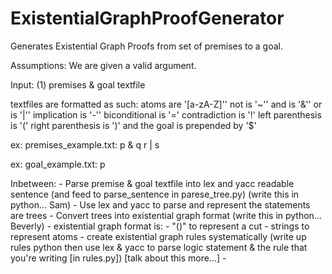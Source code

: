 # ExistentialGraphProofGenerator
Generates Existential Graph Proofs from set of premises to a goal.

Assumptions: We are given a valid argument.

Input: (1) premises & goal textfile

  textfiles are formatted as such:
      atoms are '[a-zA-Z]''
      not is '~''
      and is '&''
      or is '|''
      implication is '-''
      biconditional is '='
      contradiction is '!'
      left parenthesis is '('
      right parenthesis is ')'
      and the goal is prepended by '$'

  ex: premises_example.txt:
          p & q
          r | s

  ex: goal_example.txt:
          p

Inbetween: - Parse premise & goal textfile into lex and yacc readable sentence (and feed to parse_sentence in parese_tree.py) (write this in python... Sam)
           - Use lex and yacc to parse and represent the statements are trees
           - Convert trees into existential graph format (write this in python... Beverly)
                  - existential graph format is:
                          - "()" to represent a cut
                          - strings to represent atoms
           - create existential graph rules systematically (write up rules python then use lex & yacc to parse logic statement & the rule that you're writing [in rules.py]) [talk about this more...]
           - 